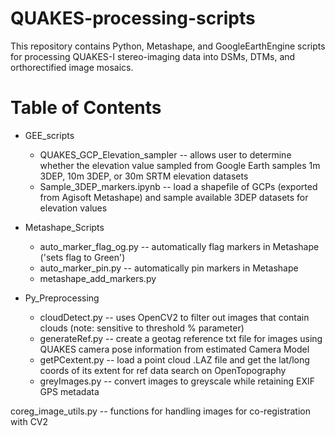 # QUAKES-processing-scripts
This repository contains Python, Metashape, and GoogleEarthEngine scripts for processing QUAKES-I stereo-imaging data into DSMs, DTMs, and orthorectified image mosaics. 

# Table of Contents
 - GEE_scripts
   - QUAKES_GCP_Elevation_sampler -- allows user to determine whether the elevation value sampled from Google Earth samples 1m 3DEP, 10m 3DEP, or 30m SRTM elevation datasets
   - Sample_3DEP_markers.ipynb -- load a shapefile of GCPs (exported from Agisoft Metashape) and sample available 3DEP datasets for elevation values 

- Metashape_Scripts
  - auto_marker_flag_og.py -- automatically flag markers in Metashape ('sets flag to Green')
  - auto_marker_pin.py -- automatically pin markers in Metashape
  - metashape_add_markers.py 
 
- Py_Preprocessing
  - cloudDetect.py -- uses OpenCV2 to filter out images that contain clouds (note: sensitive to threshold % parameter)
  - generateRef.py -- create a geotag reference txt file for images using QUAKES camera pose information from estimated Camera Model
  - getPCextent.py -- load a point cloud .LAZ file and get the lat/long coords of its extent for ref data search on OpenTopography
  - greyImages.py -- convert images to greyscale while retaining EXIF GPS metadata
 
coreg_image_utils.py -- functions for handling images for co-registration with CV2
